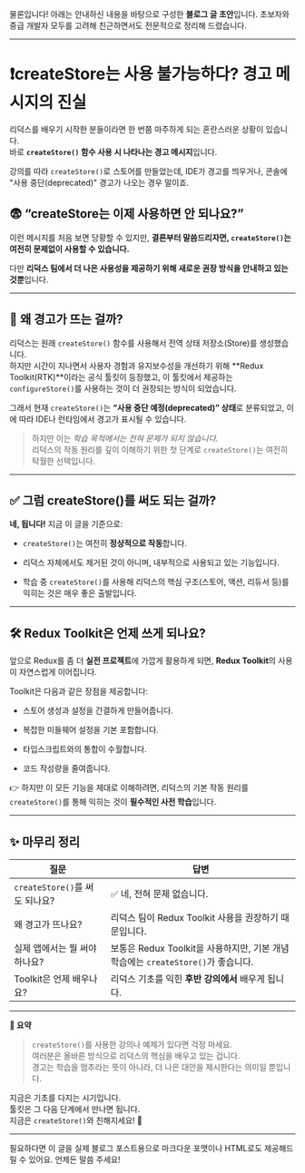 물론입니다! 아래는 안내하신 내용을 바탕으로 구성한 **블로그 글 초안**입니다. 초보자와 중급 개발자 모두를 고려해 친근하면서도 전문적으로 정리해 드렸습니다.

---

# ❗️createStore는 사용 불가능하다? 경고 메시지의 진실

리덕스를 배우기 시작한 분들이라면 한 번쯤 마주하게 되는 혼란스러운 상황이 있습니다.  
바로 **`createStore()` 함수 사용 시 나타나는 경고 메시지**입니다.

강의를 따라 `createStore()`로 스토어를 만들었는데, IDE가 경고를 띄우거나, 콘솔에 "사용 중단(deprecated)" 경고가 나오는 경우 말이죠.

## 😨 “createStore는 이제 사용하면 안 되나요?”

이런 메시지를 처음 보면 당황할 수 있지만, **결론부터 말씀드리자면, `createStore()`는 여전히 문제없이 사용할 수 있습니다.**

다만 **리덕스 팀에서 더 나은 사용성을 제공하기 위해 새로운 권장 방식을 안내하고 있는 것뿐**입니다.

---

## 🧠 왜 경고가 뜨는 걸까?

리덕스는 원래 `createStore()` 함수를 사용해서 전역 상태 저장소(Store)를 생성했습니다.  
하지만 시간이 지나면서 사용자 경험과 유지보수성을 개선하기 위해 **Redux Toolkit(RTK)**이라는 공식 툴킷이 등장했고, 이 툴킷에서 제공하는 `configureStore()`를 사용하는 것이 더 권장되는 방식이 되었습니다.

그래서 현재 `createStore()`는 **“사용 중단 예정(deprecated)” 상태**로 분류되었고, 이에 따라 IDE나 런타임에서 경고가 표시될 수 있습니다.

> 하지만 이는 _학습 목적에서는 전혀 문제가 되지 않습니다._  
> 리덕스의 작동 원리를 깊이 이해하기 위한 첫 단계로 `createStore()`는 여전히 탁월한 선택입니다.

---

## ✅ 그럼 createStore()를 써도 되는 걸까?

**네, 됩니다!** 지금 이 글을 기준으로:

- `createStore()`는 여전히 **정상적으로 작동**합니다.
    
- 리덕스 자체에서도 제거된 것이 아니며, 내부적으로 사용되고 있는 기능입니다.
    
- 학습 중 `createStore()`를 사용해 리덕스의 핵심 구조(스토어, 액션, 리듀서 등)를 익히는 것은 매우 좋은 출발입니다.
    

---

## 🛠 Redux Toolkit은 언제 쓰게 되나요?

앞으로 Redux를 좀 더 **실전 프로젝트**에 가깝게 활용하게 되면, **Redux Toolkit**의 사용이 자연스럽게 이어집니다.

Toolkit은 다음과 같은 장점을 제공합니다:

- 스토어 생성과 설정을 간결하게 만들어줍니다.
    
- 복잡한 미들웨어 설정을 기본 포함합니다.
    
- 타입스크립트와의 통합이 수월합니다.
    
- 코드 작성량을 줄여줍니다.
    

👉 하지만 이 모든 기능을 제대로 이해하려면, 리덕스의 기본 작동 원리를 `createStore()`를 통해 익히는 것이 **필수적인 사전 학습**입니다.

---

## ✨ 마무리 정리

|질문|답변|
|---|---|
|`createStore()`를 써도 되나요?|✅ 네, 전혀 문제 없습니다.|
|왜 경고가 뜨나요?|리덕스 팀이 Redux Toolkit 사용을 권장하기 때문입니다.|
|실제 앱에서는 뭘 써야 하나요?|보통은 Redux Toolkit을 사용하지만, 기본 개념 학습에는 `createStore()`가 좋습니다.|
|Toolkit은 언제 배우나요?|리덕스 기초를 익힌 **후반 강의에서** 배우게 됩니다.|

---

**💬 요약**

> `createStore()`를 사용한 강의나 예제가 있다면 걱정 마세요.  
> 여러분은 올바른 방식으로 리덕스의 핵심을 배우고 있는 겁니다.  
> 경고는 학습을 멈추라는 뜻이 아니라, 더 나은 대안을 제시한다는 의미일 뿐입니다.

지금은 기초를 다지는 시기입니다.  
툴킷은 그 다음 단계에서 만나면 됩니다.  
지금은 `createStore()`와 친해지세요! 💪

---

필요하다면 이 글을 실제 블로그 포스트용으로 마크다운 포맷이나 HTML로도 제공해드릴 수 있어요. 언제든 말씀 주세요!